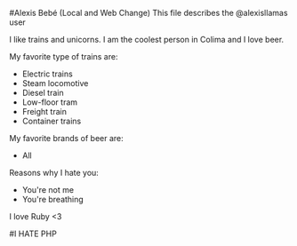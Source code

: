 #Alexis Bebé (Local and Web Change)
This file describes the @alexisllamas user

I like trains and unicorns. I am the coolest person in Colima and I love beer.

My favorite type of trains are:
- Electric trains
- Steam locomotive
- Diesel train
- Low-floor tram
- Freight train
- Container trains

My favorite brands of beer are:
- All

Reasons why I hate you:
- You're not me
- You're breathing

I love Ruby <3

#I HATE PHP
